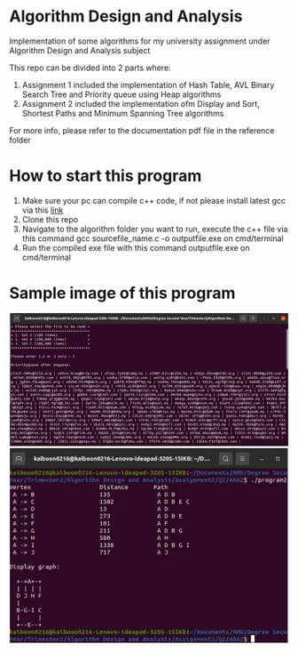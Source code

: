 # Algorithm Design and Analysis
Implementation of some algorithms for my university assignment under Algorithm Design and Analysis subject

This repo can be divided into 2 parts where:
1. Assignment 1 included the implementation of Hash Table, AVL Binary Search Tree and Priority queue using Heap algorithms
2. Assignment 2 included the implementation ofm Display and Sort, Shortest Paths and Minimum Spanning Tree algorithms

For more info, please refer to the documentation pdf file in the reference folder

# How to start this program
1. Make sure your pc can compile c++ code, if not please install latest gcc via this [link](https://preshing.com/20141108/how-to-install-the-latest-gcc-on-windows/)
2. Clone this repo
3. Navigate to the algorithm folder you want to run, execute the c++ file via this command gcc sourcefile_name.c -o outputfile.exe on cmd/terminal
4. Run the compiled exe file with this command outputfile.exe on cmd/terminal

# Sample image of this program
<img src="img/sample1.png">
<img src="img/sample2.png">
